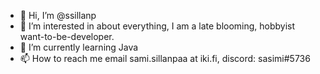 - 👋 Hi, I’m @ssillanp
- 👀 I’m interested in about everything, I am a late blooming, hobbyist want-to-be-developer.
- 🌱 I’m currently learning Java
- 📫 How to reach me email sami.sillanpaa at iki.fi, discord: sasimi#5736 

<!---
ssillanp/ssillanp is a ✨ special ✨ repository because its `README.md` (this file) appears on your GitHub profile.
You can click the Preview link to take a look at your changes.
--->
